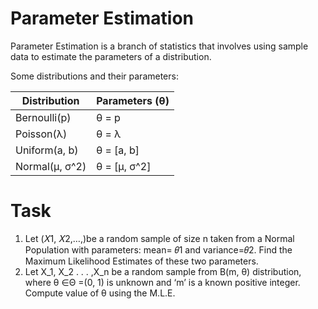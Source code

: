 # Parameter Estimation
Parameter Estimation is a branch of statistics that involves using sample data to estimate the parameters of a distribution.

Some distributions and their parameters:

| Distribution    | Parameters (θ)  |
|-----------------|-----------------|
| Bernoulli(p)    | θ = p           |
| Poisson(λ)      | θ = λ           |
| Uniform(a, b)   | θ = [a, b]      |
| Normal(μ, σ^2)  | θ = [μ, σ^2]    |
# Task
1. Let (𝑋1, 𝑋2,…,)be a random sample of size n taken from a Normal Population with parameters: mean= 𝜃1 and variance=𝜃2. Find the Maximum Likelihood Estimates of these two parameters.
2. Let X_1, X_2 . . . ,X_n be a random sample from B(m, θ) distribution, where θ ∈Θ =(0, 1) is unknown and ‘m’ is a known positive integer. Compute value of θ using the M.L.E.